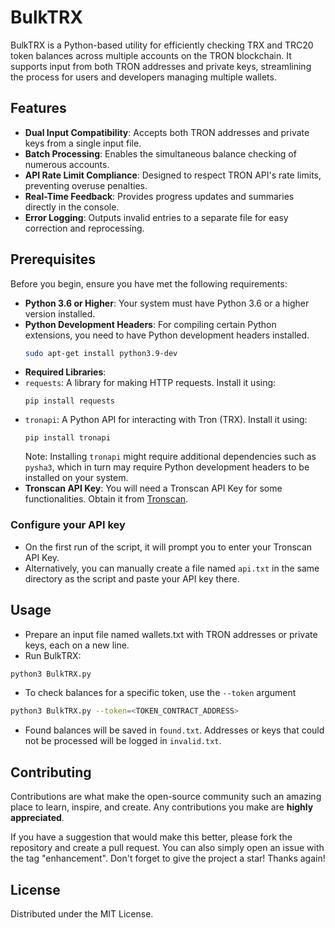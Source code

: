 # BulkTRX

BulkTRX is a Python-based utility for efficiently checking TRX and TRC20 token balances across multiple accounts on the TRON blockchain. It supports input from both TRON addresses and private keys, streamlining the process for users and developers managing multiple wallets.

## Features

- **Dual Input Compatibility**: Accepts both TRON addresses and private keys from a single input file.
- **Batch Processing**: Enables the simultaneous balance checking of numerous accounts.
- **API Rate Limit Compliance**: Designed to respect TRON API's rate limits, preventing overuse penalties.
- **Real-Time Feedback**: Provides progress updates and summaries directly in the console.
- **Error Logging**: Outputs invalid entries to a separate file for easy correction and reprocessing.


## Prerequisites

Before you begin, ensure you have met the following requirements:

- **Python 3.6 or Higher**: Your system must have Python 3.6 or a higher version installed.
- **Python Development Headers**: For compiling certain Python extensions, you need to have Python development headers installed.
  ```bash
  sudo apt-get install python3.9-dev
  ```
- **Required Libraries**:
- `requests`: A library for making HTTP requests. Install it using:
  ```
  pip install requests
  ```
- `tronapi`: A Python API for interacting with Tron (TRX). Install it using:
  ```
  pip install tronapi
  ```
  Note: Installing `tronapi` might require additional dependencies such as `pysha3`, which in turn may require Python development headers to be installed on your system.
- **Tronscan API Key**: You will need a Tronscan API Key for some functionalities. Obtain it from [Tronscan](https://tronscan.org).

### Configure your API key

- On the first run of the script, it will prompt you to enter your Tronscan API Key.
- Alternatively, you can manually create a file named `api.txt` in the same directory as the script and paste your API key there.

## Usage

* Prepare an input file named wallets.txt with TRON addresses or private keys, each on a new line.
* Run BulkTRX:

```bash
python3 BulkTRX.py
```

* To check balances for a specific token, use the `--token` argument

```bash
python3 BulkTRX.py --token=<TOKEN_CONTRACT_ADDRESS>
```

* Found balances will be saved in `found.txt`. Addresses or keys that could not be processed will be logged in `invalid.txt`.

## Contributing

Contributions are what make the open-source community such an amazing place to learn, inspire, and create. Any contributions you make are **highly appreciated**.

If you have a suggestion that would make this better, please fork the repository and create a pull request. You can also simply open an issue with the tag "enhancement".
Don't forget to give the project a star! Thanks again!

## License

Distributed under the MIT License.
